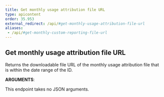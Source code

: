 ```yaml
---
title: Get monthly usage attribution file URL
type: apicontent
order: 35.953
external_redirect: /api/#get-monthly-usage-attribution-file-url
aliases: 
 - /api/#get-monthly-custom-reporting-file-url
---
```


## Get monthly usage attribution file URL

Returns the downloadable file URL of the monthly usage attribution file that is within the date range of the ID. 

**ARGUMENTS**:

This endpoint takes no JSON arguments.